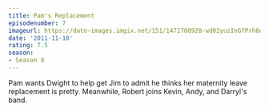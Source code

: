 ```yaml
---
title: Pam's Replacement
episodenumber: 7
imageurl: https://dato-images.imgix.net/151/1471788920-wd02yuzInGfPrh6eo3U3HwIvpsB.jpg?ixlib=rb-1.1.0&ch=DPR%2CWidth&auto=compress%2Cformat
date: '2011-11-10'
rating: 7.5
season:
- Season 8
---
```


Pam wants Dwight to help get Jim to admit he thinks her maternity leave replacement is pretty. Meanwhile, Robert joins Kevin, Andy, and Darryl's band.